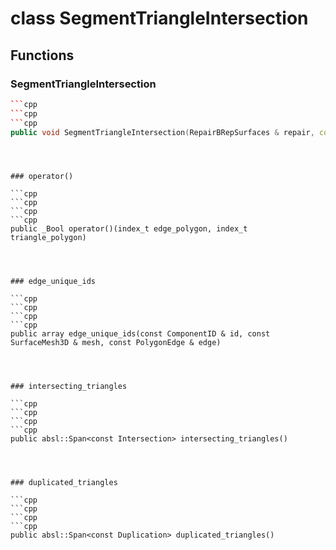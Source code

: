 # class SegmentTriangleIntersection


## Functions

### SegmentTriangleIntersection

```cpp
```cpp
```cpp
```cpp
public void SegmentTriangleIntersection(RepairBRepSurfaces & repair, const Surface3D & edge_surface, const Surface3D & triangle_surface)
```
```
```
```


### operator()

```cpp
```cpp
```cpp
```cpp
public _Bool operator()(index_t edge_polygon, index_t triangle_polygon)
```
```
```
```


### edge_unique_ids

```cpp
```cpp
```cpp
```cpp
public array edge_unique_ids(const ComponentID & id, const SurfaceMesh3D & mesh, const PolygonEdge & edge)
```
```
```
```


### intersecting_triangles

```cpp
```cpp
```cpp
```cpp
public absl::Span<const Intersection> intersecting_triangles()
```
```
```
```


### duplicated_triangles

```cpp
```cpp
```cpp
```cpp
public absl::Span<const Duplication> duplicated_triangles()
```
```
```
```




